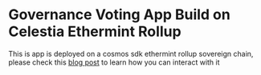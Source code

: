 # Governance Voting App Build on Celestia Ethermint Rollup

This is app is deployed on a cosmos sdk ethermint rollup sovereign chain, please check this [blog post](https://stakeking.notion.site/RollVote-9e3e2766c490445abd1c1d98725f3a4e) to learn how you can interact with it